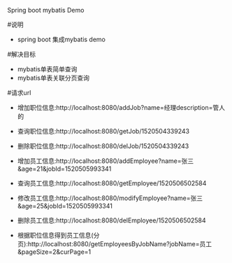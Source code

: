 Spring boot mybatis Demo

#说明
* spring boot 集成mybatis demo

#解决目标
* mybatis单表简单查询
* mybatis单表关联分页查询

#请求url
* 增加职位信息:http://localhost:8080/addJob?name=经理description=管人的
* 查询职位信息:http://localhost:8080/getJob/1520504339243
* 删除职位信息:http://localhost:8080/delJob/1520504339243

* 增加员工信息:http://localhost:8080/addEmployee?name=张三&age=21&jobId=1520505993341
* 查询员工信息:http://localhost:8080/getEmployee/1520506502584
* 修改员工信息:http://localhost:8080/modifyEmployee?name=张三&age=25&jobId=1520505993341
* 删除员工信息:http://localhost:8080/delEmployee/1520506502584

* 根据职位信息得到员工信息(分页):http://localhost:8080/getEmployeesByJobName?jobName=员工&pageSize=2&curPage=1
